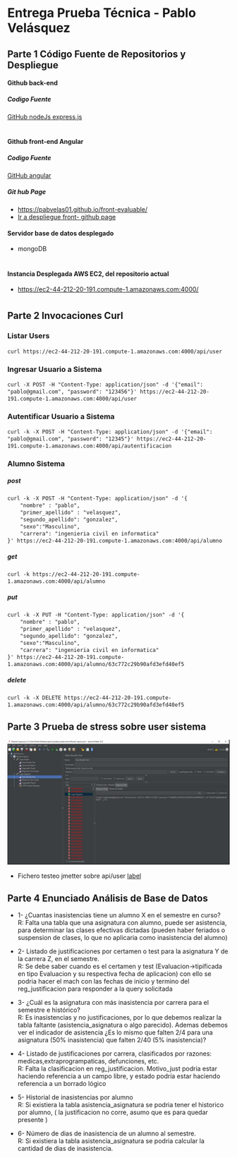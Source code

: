 # Entrega Prueba Técnica - Pablo Velásquez 
## Parte 1 Código Fuente de Repositorios y Despliegue
#### Github back-end 
##### Codigo Fuente 
<a href="https://github.com/pabvelas01/node-server-evaluable" target="_blank"> GitHub nodeJs express.js </a> 

#

#### Github front-end Angular
##### Codigo Fuente 
<a href="https://github.com/pabvelas01/front-evaluable" target="_blank"> GitHub angular </a> 

##### Git hub Page
* https://pabvelas01.github.io/front-evaluable/
* <a href="https://pabvelas01.github.io/front-evaluable/" target="_blank">Ir a despliegue front- github page</a>

#### Servidor base de datos desplegado
* mongoDB

#

#### Instancia Desplegada AWS EC2, del repositorio actual

* https://ec2-44-212-20-191.compute-1.amazonaws.com:4000/

#
## Parte 2 Invocaciones Curl

### Listar Users
```
curl https://ec2-44-212-20-191.compute-1.amazonaws.com:4000/api/user
```

### Ingresar Usuario a Sistema
```
curl -X POST -H "Content-Type: application/json" -d '{"email": "pablo@gmail.com", "password": "123456"}' https://ec2-44-212-20-191.compute-1.amazonaws.com:4000/api/user
```

### Autentificar Usuario a Sistema
```
curl -k -X POST -H "Content-Type: application/json" -d '{"email": "pablo@gmail.com", "password": "12345"}' https://ec2-44-212-20-191.compute-1.amazonaws.com:4000/api/autentificacion
```
### Alumno Sistema
##### post 

```
curl -k -X POST -H "Content-Type: application/json" -d '{
    "nombre" : "pablo",
    "primer_apellido" : "velasquez",
    "segundo_apellido": "gonzalez",
    "sexo":"Masculino",
    "carrera": "ingenieria civil en informatica"
}' https://ec2-44-212-20-191.compute-1.amazonaws.com:4000/api/alumno
```
##### get  
```
curl -k https://ec2-44-212-20-191.compute-1.amazonaws.com:4000/api/alumno
```

##### put  
```
curl -k -X PUT -H "Content-Type: application/json" -d '{
    "nombre" : "pablo",
    "primer_apellido" : "velasquez",
    "segundo_apellido": "gonzalez",
    "sexo":"Masculino",
    "carrera": "ingenieria civil en informatica"
}' https://ec2-44-212-20-191.compute-1.amazonaws.com:4000/api/alumno/63c772c29b90afd3efd40ef5
```

##### delete
```
curl -k -X DELETE https://ec2-44-212-20-191.compute-1.amazonaws.com:4000/api/alumno/63c772c29b90afd3efd40ef5
```


## Parte 3 Prueba de stress sobre user sistema
![Alt text](img/1-%20prueba%20de%20stress%20jmetter.jpg)

* Fichero testeo jmetter sobre api/user
[label](img/Modulo%20Ingreso.jmx)

## Parte 4 Enunciado Análisis de Base de Datos

* 1- ¿Cuantas inasistencias tiene un alumno X en el semestre en curso?  
 R: Falta una tabla que una asignatura con alumno, puede ser asistencia, para determinar
 las clases efectivas dictadas (pueden haber feriados o suspension de clases, lo que no aplicaria como
 inasistencia del alumno)  

* 2- Listado de justificaciones por certamen o test para la asignatura Y de la carrera Z, en el semestre.  
R: Se debe saber cuando es el certamen y test (Evaluacion->tipificada en tipo Evaluacion y su respectiva fecha de aplicacion) con ello se podria hacer el mach con las fechas de inicio y termino del reg_justificacion 
para responder a la query solicitada

* 3- ¿Cuál es la asignatura con más inasistencia por carrera para el semestre e histórico?  
R: Es inasistencias y no justificaciones, por lo que debemos realizar la tabla faltante (asistencia_asignatura o algo parecido). Ademas debemos ver el indicador de asistencia ¿Es lo mismo que falten 2/4 para una asignatura (50% inasistencia) que falten 2/40 (5% inasistencia)?

* 4- Listado de justificaciones por carrera, clasificados por razones: medicas,extraprogrampaticas, defunciones, etc.    
R: Falta la clasificacion en reg_justificacion. Motivo_just podria estar haciendo referencia a un campo libre, y estado podría estar haciendo referencia a un borrado lógico

* 5- Historial de inasistencias por alumno   
R: Si existiera la tabla asistencia_asignatura se podria tener el historico por alumno, ( la justificacion no corre, asumo que es para quedar presente )

* 6- Número de dias de inasistencia de un alumno al semestre.  
R: Si existiera la tabla asistencia_asignatura se podria calcular la cantidad de dias de inasistencia.



